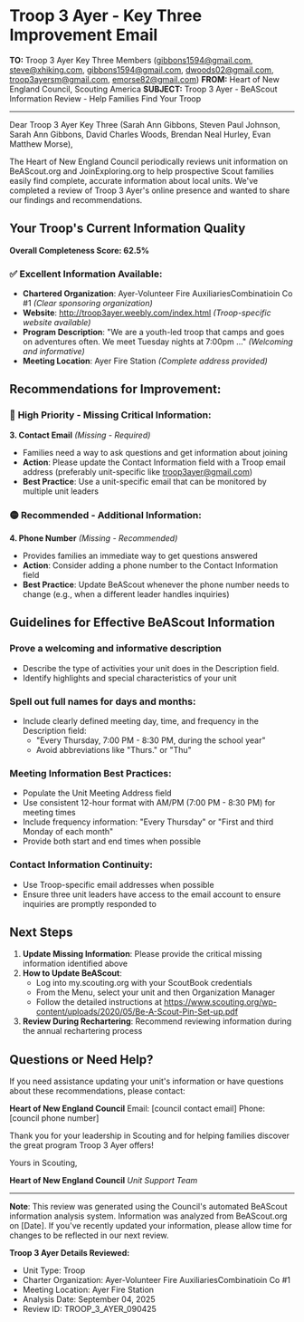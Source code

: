 # Troop 3 Ayer - Key Three Improvement Email

**TO:** Troop 3 Ayer Key Three Members (gibbons1594@gmail.com, steve@xhiking.com, gibbons1594@gmail.com, dwoods02@gmail.com, troop3ayersm@gmail.com, emorse82@gmail.com)
**FROM:** Heart of New England Council, Scouting America
**SUBJECT:** Troop 3 Ayer - BeAScout Information Review - Help Families Find Your Troop

---

Dear Troop 3 Ayer Key Three (Sarah Ann Gibbons, Steven Paul Johnson, Sarah Ann Gibbons, David Charles Woods, Brendan Neal Hurley, Evan Matthew Morse),

The Heart of New England Council periodically reviews unit information on BeAScout.org and JoinExploring.org to help prospective Scout families easily find complete, accurate information about local units. We've completed a review of Troop 3 Ayer's online presence and wanted to share our findings and recommendations.

## Your Troop's Current Information Quality

**Overall Completeness Score: 62.5%**

### ✅ **Excellent Information Available:**
- **Chartered Organization**: Ayer-Volunteer Fire AuxiliariesCombinatioin Co #1 *(Clear sponsoring organization)*
- **Website**: http://troop3ayer.weebly.com/index.html *(Troop-specific website available)*
- **Program Description**: "We are a youth-led troop that camps and goes on adventures often.  We meet Tuesday nights at 7:00pm ..." *(Welcoming and informative)*
- **Meeting Location**: Ayer Fire Station *(Complete address provided)*

## Recommendations for Improvement:

### 🔴 **High Priority - Missing Critical Information:**

**3. Contact Email** *(Missing - Required)*
- Families need a way to ask questions and get information about joining
- **Action**: Please update the Contact Information field with a Troop email address (preferably unit-specific like troop3ayer@gmail.com)
- **Best Practice**: Use a unit-specific email that can be monitored by multiple unit leaders

### 🟡 **Recommended - Additional Information:**

**4. Phone Number** *(Missing - Recommended)*
- Provides families an immediate way to get questions answered
- **Action**: Consider adding a phone number to the Contact Information field
- **Best Practice**: Update BeAScout whenever the phone number needs to change (e.g., when a different leader handles inquiries)

## Guidelines for Effective BeAScout Information

### **Prove a welcoming and informative description**
- Describe the type of activities your unit does in the Description field.
- Identify highlights and special characteristics of your unit

### **Spell out full names for days and months:**
- Include clearly defined meeting day, time, and frequency in the Description field:
  - "Every Thursday, 7:00 PM - 8:30 PM, during the school year"
  - Avoid abbreviations like "Thurs." or "Thu"

### **Meeting Information Best Practices:**
- Populate the Unit Meeting Address field
- Use consistent 12-hour format with AM/PM (7:00 PM - 8:30 PM) for meeting times
- Include frequency information: "Every Thursday" or "First and third Monday of each month"
- Provide both start and end times when possible

### **Contact Information Continuity:**
- Use Troop-specific email addresses when possible
- Ensure three unit leaders have access to the email account to ensure inquiries are promptly responded to

## Next Steps

1. **Update Missing Information**: Please provide the critical missing information identified above
2. **How to Update BeAScout**: 
   - Log into my.scouting.org with your ScoutBook credentials
   - From the Menu, select your unit and then Organization Manager
   - Follow the detailed instructions at
     https://www.scouting.org/wp-content/uploads/2020/05/Be-A-Scout-Pin-Set-up.pdf
3. **Review During Rechartering**: Recommend reviewing information during the annual rechartering process

## Questions or Need Help?

If you need assistance updating your unit's information or have questions about these recommendations, please contact:

**Heart of New England Council**
Email: [council contact email]
Phone: [council phone number]

Thank you for your leadership in Scouting and for helping families discover the great program Troop 3 Ayer offers!

Yours in Scouting,

**Heart of New England Council**
*Unit Support Team*

---

**Note**: This review was generated using the Council's automated BeAScout information analysis system. Information was analyzed from BeAScout.org on [Date]. If you've recently updated your information, please allow time for changes to be reflected in our next review.

**Troop 3 Ayer Details Reviewed:**
- Unit Type: Troop
- Charter Organization: Ayer-Volunteer Fire AuxiliariesCombinatioin Co #1
- Meeting Location: Ayer Fire Station
- Analysis Date: September 04, 2025
- Review ID: TROOP_3_AYER_090425